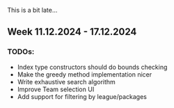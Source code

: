 This is a bit late...

## Week 11.12.2024 - 17.12.2024
### TODOs:
- Index type constructors should do bounds checking
- Make the greedy method implementation nicer
- Write exhaustive search algorithm
- Improve Team selection UI
- Add support for filtering by league/packages
